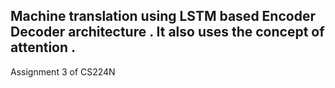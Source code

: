 ## Machine translation using LSTM based Encoder Decoder architecture . It also uses the concept of attention . 
Assignment 3  of CS224N



